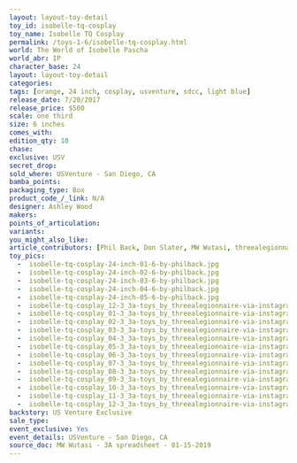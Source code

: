 ```yaml
---
layout: layout-toy-detail 
toy_id: isobelle-tq-cosplay
toy_name: Isobelle TQ Cosplay
permalink: /toys-1-6/isobelle-tq-cosplay.html
world: The World of Isobelle Pascha
world_abr: IP
character_base: 24
layout: layout-toy-detail
categories: 
tags: [orange, 24 inch, cosplay, usventure, sdcc, light blue]
release_date: 7/20/2017
release_price: $500 
scale: one third
size: 6 inches
comes_with: 
edition_qty: 10
chase: 
exclusive: USV
secret_drop: 
sold_where: USVenture - San Diego, CA
bamba_points: 
packaging_type: Box
product_code_/_link: N/A
designer: Ashley Wood
makers: 
points_of_articulation: 
variants: 
you_might_also_like: 
article_contributors: [Phil Back, Don Slater, MW Wutasi, threealegionnaire]
toy_pics: 
  -  isobelle-tq-cosplay-24-inch-01-6-by-philback.jpg
  -  isobelle-tq-cosplay-24-inch-02-6-by-philback.jpg
  -  isobelle-tq-cosplay-24-inch-03-6-by-philback.jpg
  -  isobelle-tq-cosplay-24-inch-04-6-by-philback.jpg
  -  isobelle-tq-cosplay-24-inch-05-6-by-philback.jpg
  -  isobelle-tq-cosplay_12-3_3a-toys_by_threealegionnaire-via-instagram.jpg
  -  isobelle-tq-cosplay_01-3_3a-toys_by_threealegionnaire-via-instagram.jpg
  -  isobelle-tq-cosplay_02-3_3a-toys_by_threealegionnaire-via-instagram.jpg
  -  isobelle-tq-cosplay_03-3_3a-toys_by_threealegionnaire-via-instagram.jpg
  -  isobelle-tq-cosplay_04-3_3a-toys_by_threealegionnaire-via-instagram.jpg
  -  isobelle-tq-cosplay_05-3_3a-toys_by_threealegionnaire-via-instagram.jpg
  -  isobelle-tq-cosplay_06-3_3a-toys_by_threealegionnaire-via-instagram.jpg
  -  isobelle-tq-cosplay_07-3_3a-toys_by_threealegionnaire-via-instagram.jpg
  -  isobelle-tq-cosplay_08-3_3a-toys_by_threealegionnaire-via-instagram.jpg
  -  isobelle-tq-cosplay_09-3_3a-toys_by_threealegionnaire-via-instagram.jpg
  -  isobelle-tq-cosplay_10-3_3a-toys_by_threealegionnaire-via-instagram.jpg
  -  isobelle-tq-cosplay_11-3_3a-toys_by_threealegionnaire-via-instagram.jpg
  -  isobelle-tq-cosplay_12-3_3a-toys_by_threealegionnaire-via-instagram.jpg
backstory: US Venture Exclusive
sale_type: 
event_exclusive: Yes
event_details: USVenture - San Diego, CA
source_doc: MW Wutasi - 3A spreadsheet - 01-15-2019
---
```

